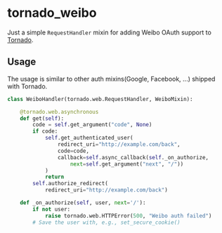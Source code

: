 # tornado_weibo

Just a simple `RequestHandler` mixin for adding Weibo OAuth support to [Tornado](http://www.tornadoweb.org).

## Usage

The usage is similar to other auth mixins(Google, Facebook, ...) shipped with Tornado.

```python
class WeiboHandler(tornado.web.RequestHandler, WeiboMixin):

    @tornado.web.asynchronous
    def get(self):
        code = self.get_argument("code", None)
        if code:
            self.get_authenticated_user(
                redirect_uri="http://example.com/back",
                code=code,
                callback=self.async_callback(self._on_authorize,
                    next=self.get_argument("next", "/"))
            )
            return
        self.authorize_redirect(
            redirect_uri="http://example.com/back")

    def _on_authorize(self, user, next='/'):
        if not user:
            raise tornado.web.HTTPError(500, "Weibo auth failed")
        # Save the user with, e.g., set_secure_cookie()
```
